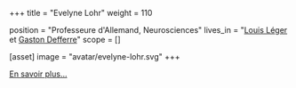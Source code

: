 +++
title = "Evelyne Lohr"
weight = 110

position = "Professeure d'Allemand, Neurosciences"
lives_in = "[Louis Léger](/sites/louis-leger) et [Gaston Defferre](/sites/gaston-defferre)"
scope = []

[asset]
  image = "avatar/evelyne-lohr.svg"
+++

[En savoir plus...](/about-list/evelyne-lohr)

